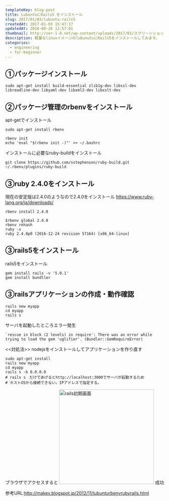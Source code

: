 ```yaml
---
templateKey: blog-post
title: LubuntuにRails5 をインストール
slug: 2017/01/03/lubuntu-rails5
createdAt: 2017-01-03 15:47:17
updatedAt: 2018-08-26 12:57:01
thumbnail: http://ver-1-0.net/wp-content/uploads/2017/01/スクリーンショット-2017-01-03-15.37.16.png
description: 軽量なlinuxイメージのlubunutuにRails5をインストールしてみます。
categories:
  - engineering
  - for-beginner
---
```


<h2>①パッケージインストール</h2>

<pre><code class="language-bash">sudo apt-get install build-essential zlib1g-dev libssl-dev libreadline-dev libyaml-dev libxml2-dev libxslt-dev
</code></pre>

<h2>②パッケージ管理のrbenvをインストール</h2>

apt-getでインストール
<pre><code class="language-bash">sudo apt-get install rbenv</code></pre>

<pre><code class="language-bash">rbenv init
echo 'eval &quot;$(rbenv init -)&quot;' &gt;&gt; ~/.bashrc
</code></pre>

インストールに必要なruby-buildをインストール
<pre><code class="language-bash">git clone https://github.com/sstephenson/ruby-build.git ~/.rbenv/plugins/ruby-build
</code></pre>

<h2>③ruby 2.4.0をインストール</h2>
現在の安定版は2.4.0のようなので2.4.0をインストール
<a href="https://www.ruby-lang.org/ja/downloads/">https://www.ruby-lang.org/ja/downloads/</a>
<pre><code class="language-bash">rbenv install 2.4.0</code></pre>




<pre><code class="language-bash">$rbenv global 2.4.0
rbenv rehash
ruby -v
ruby 2.4.0p0 (2016-12-24 revision 57164) [x86_64-linux]
</code></pre>


<h2>③rails5をインストール</h2>
rails5をインストール
<pre><code class="language-bash">gem install rails -v '5.0.1'
gem install bundller
</code></pre>



<h2>③railsアプリケーションの作成・動作確認</h2>
<pre><code class="language-bash">rails new myapp
cd myapp
rails s
</code></pre>

サーバを起動したところエラー発生
<pre><code class="language-bash">`rescue in block (2 levels) in require': There was an error while trying to load the gem 'uglifier'. (Bundler::GemRequireError)
</code></pre>

<<対処法>>
nodejsをインストールしてアプリケーションを作り直す
<pre><code class="language-bash">sudo apt-get install
rails new myapp
cd myapp
rails s -b 0.0.0.0
# rails s　だけであげるとhttp://localhost:3000でサーバが起動するため
# ホストOSから接続できない。IPアドレスで指定する。
</code></pre>


ブラウザでアクセスすると
<img src="http://ver-1-0.net/wp-content/uploads/2017/01/スクリーンショット-2017-01-03-15.37.16-300x244.png" alt="rails初期画面" height="300" class="alignnone size-medium wp-image-23" />
成功



参考URL:<a href="http://makev.blogspot.jp/2012/11/lubunturbenvrubyrails.html">http://makev.blogspot.jp/2012/11/lubunturbenvrubyrails.html</a>
